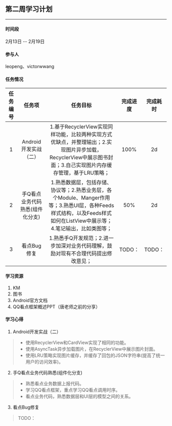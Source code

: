 ## 第二周学习计划
***

#### 时间段
2月13日 -- 2月19日  

#### 参与人
leopeng、victorwwang  

#### 任务情况
|任务编号|任务项|任务目标|完成进度|完成耗时|
|:--:|:--:|:--:|:--:|:--:|
|1|Android开发实战（二）|1.基于RecyclerView实现同样功能，比较两种实现方式优缺点，并整理输出；2.实现图片异步加载，RecyclerView中展示图书封面；3.自己实现图片内存缓存管理，基于LRU策略；|100% |2d |
|2|手Q看点业务代码熟悉(组件化分支)|1.熟悉数据层，包括存储、协议等；2.熟悉业务层，各个Module、Manger作用等；3.熟悉UI层，各种Feeds样式结构，以及Feeds样式如何在ListView中展示等；4.笔记输出，比如类图等；|50% |2d|
|3|看点Bug修复|1.熟悉手Q开发规范；2.进一步加深对业务代码理解，鼓励对现有不合理代码提出修改意见；|TODO：|TODO：|

#### 学习资源
1. KM
2. 图书
3. Android官方文档
4. QQ看点框架概述PPT（唐老师之前的分享）

#### 学习心得

1. Android开发实战（二）
> - 使用RecyclerView和CardView实现了相同的功能。
> - 使用AsyncTask异步加载图片，在RecyclerView中展示图片封面。
> - 使用LRU策略实现图片缓存，并缓存了回包的JSON字符串(提高了统一用户的访问效率)。

2. 手Q看点业务代码熟悉(组件化分支)
> - 熟悉看点业务数据上报代码。
> - 学习QQ看点框架，重点学习QQ看点调用时序。
> - 看点业务代码，熟悉数据层和UI层的模型之间的关系。

3. 看点Bug修复
> TODO：
